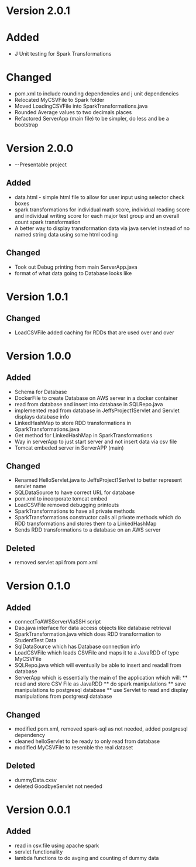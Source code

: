 # Version 2.0.1
# Added
* J Unit testing for Spark Transformations 

# Changed
* pom.xml to include rounding dependencies and j unit dependencies
* Relocated MyCSVFile to Spark folder
* Moved LoadingCSVFile into SparkTransformations.java
* Rounded Average values to two decimals places
* Refactored ServerApp (main file) to be simpler, do less and be a bootstrap

# Version 2.0.0 
* --Presentable project
## Added
* data.html - simple html file to allow for user input using selector check boxes
* spark transformations for individual math score, individual reading score 
and individual writing score for each major test group and an overall count spark transformation
* A better way to display transformation data via java servlet instead of no named string data
using some html coding

## Changed
* Took out Debug printing from main ServerApp.java
* format of what data going to Database looks like

# Version 1.0.1
## Changed
* LoadCSVFile added caching for RDDs that are used over and over

# Version 1.0.0
## Added
* Schema for Database
* DockerFile to create Database on AWS server in a docker container
* read from database and insert into database in SQLRepo.java
* implemented read from database in JeffsProject1Servlet and Servlet displays database info
* LinkedHashMap to store RDD transformations in SparkTransformations.java
* Get method for LinkedHashMap in SparkTransformations
* Way in serverApp to just start server and not insert data via csv file
* Tomcat embeded server in ServerAPP (main)

## Changed
* Renamed HelloServlet.java to JeffsProject1Serlvet to better represent servlet name
* SQLDataSource to have correct URL for database
* pom.xml to incorporate tomcat embed
* LoadCSVFile removed debugging printouts
* SparkTransformations to have all private methods
* SparkTransformations constructor calls all private methods which do RDD transformations and stores them to a LinkedHashMap
* Sends RDD transformations to a database on an AWS server

## Deleted 
* removed servlet api from pom.xml

# Version 0.1.0
## Added
* connectToAWSServerViaSSH script
* Dao.java interface for data access objects like database retrieval
* SparkTransformation.java which does RDD transformation to StudentTest Data
* SqlDataSource which has Database connection info
* LoadCSVFile which loads CSVFile and maps it to a JavaRDD of type MyCSVFile
* SQLRepo.java which will eventually be able to insert and readall from database
* ServerApp which is essentially the main of the application which will:
** read and store CSV File as JavaRDD
** do spark manipulations
** save manipulations to postgresql database
** use Servlet to read and display manipulations from postgresql database

## Changed
* modified pom.xml, removed spark-sql as not needed, added postgresql dependency
* cleaned helloServlet to be ready to only read from database
* modified MyCSVFile to resemble the real dataset

## Deleted
* dummyData.cxsv
* deleted GoodbyeServlet not needed

# Version 0.0.1
## Added
* read in csv.file using apache spark
* servlet functionality
* lambda functions to do avging and counting of dummy data

